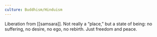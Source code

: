 ```yaml
---
culture: Buddhism/Hinduism
---
```


Liberation from [[samsara]]. Not really a “place,” but a state of being: no suffering, no desire, no ego, no rebirth. Just freedom and peace.
